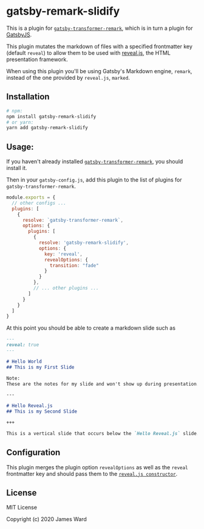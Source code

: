 # gatsby-remark-slidify

This is a plugin for [`gatsby-transformer-remark`](https://github.com/gatsbyjs/gatsby/tree/master/packages/gatsby-transformer-remark), which is in turn a plugin for [GatsbyJS](https://www.gatsbyjs.org/).

This plugin mutates the markdown of files with a specified frontmatter key (default `reveal`) to allow them to be used
with [reveal.js](https://revealjs.com/), the HTML presentation framework.

When using this plugin you'll be using Gatsby's Markdown engine, `remark`, instead of the one provided by `reveal.js`,
`marked`.

## Installation

```bash
# npm:
npm install gatsby-remark-slidify
# or yarn:
yarn add gatsby-remark-slidify
```

## Usage:

If you haven't already installed [`gatsby-transformer-remark`](https://github.com/gatsbyjs/gatsby/tree/master/packages/gatsby-transformer-remark), you should install it.

Then in your `gatsby-config.js`, add this plugin to the list of plugins for `gatsby-transformer-remark`.

```javascript
module.exports = {
  // other configs ...
  plugins: [
    {
      resolve: `gatsby-transformer-remark`,
      options: {
        plugins: [
          {
            resolve: 'gatsby-remark-slidify',
            options: {
              key: 'reveal',
              revealOptions: {
                transition: "fade"
              }
            }
          },
          // ... other plugins ...
        ]
      }
    }
  ]
}
```

At this point you should be able to create a markdown slide such as

```markdown
---
reveal: true
---

# Hello World
## This is my First Slide

Note:
These are the notes for my slide and won't show up during presentation.

---

# Hello Reveal.js
## This is my Second Slide

+++

This is a vertical slide that occurs below the `Hello Reveal.js` slide.

```

## Configuration

This plugin merges the plugin option `revealOptions` as well as the `reveal` frontmatter key
and should pass them to the [`reveal.js constructor`](https://github.com/hakimel/reveal.js#configuration).

## License

MIT License

Copyright (c) 2020 James Ward